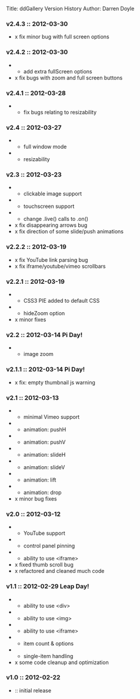 Title: ddGallery Version History
Author: Darren Doyle

### v2.4.3 :: 2012-03-30
* x fix minor bug with full screen options

### v2.4.2 :: 2012-03-30
* + add extra fullScreen options
* x fix bugs with zoom and full screen buttons

### v2.4.1 :: 2012-03-28
* + fix bugs relating to resizability

### v2.4 :: 2012-03-27
* + full window mode
* + resizability

### v2.3 :: 2012-03-23
* + clickable image support
* + touchscreen support
* + change .live() calls to .on()
* x fix disappearing arrows bug
* x fix direction of some slide/push animations
			
### v2.2.2 :: 2012-03-19
* x fix YouTube link parsing bug
* x fix iframe/youtube/vimeo scrollbars
			
### v2.2.1 :: 2012-03-19
* + CSS3 PIE added to default CSS
* + hideZoom option
* x minor fixes
			
### v2.2 :: 2012-03-14 Pi Day!
* + image zoom
			
### v2.1.1 :: 2012-03-14 Pi Day!
* x fix: empty thumbnail js warning
			
### v2.1 :: 2012-03-13
* + minimal Vimeo support
* + animation: pushH
* + animation: pushV
* + animation: slideH
* + animation: slideV
* + animation: lift
* + animation: drop
* x minor bug fixes
			
### v2.0 :: 2012-03-12
* + YouTube support
* + control panel pinning
* + ability to use &lt;iframe&gt;
* x fixed thumb scroll bug
* x refactored and cleaned much code
			
### v1.1 :: 2012-02-29 Leap Day!
* + ability to use &lt;div&gt;
* + ability to use &lt;img&gt;
* + ability to use &lt;iframe&gt;
* + item count & options
* + single-item handling
* x some code cleanup and optimization
			
### v1.0 :: 2012-02-22
* :: initial release